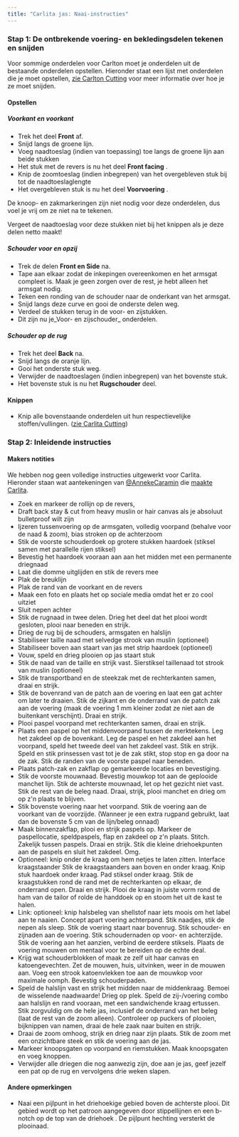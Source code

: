 ```yaml
---
title: "Carlita jas: Naai-instructies"
---
```


### Stap 1: De ontbrekende voering- en bekledingsdelen tekenen en snijden

Voor sommige onderdelen voor Carlton moet je onderdelen uit de bestaande onderdelen opstellen. Hieronder staat een lijst met onderdelen die je moet opstellen, [zie Carlton Cutting](/docs/designs/carlton/cutting/) voor meer informatie over hoe je ze moet snijden.

#### Opstellen

##### Voorkant en voorkant

- Trek het deel **Front** af.
- Snijd langs de groene lijn.
- Voeg naadtoeslag (indien van toepassing) toe langs de groene lijn aan beide stukken
- Het stuk met de revers is nu het deel **Front facing** .
- Knip de zoomtoeslag (indien inbegrepen) van het overgebleven stuk bij tot de naadtoeslaglengte
- Het overgebleven stuk is nu het deel **Voorvoering** .

<Note>

De knoop- en zakmarkeringen zijn niet nodig voor deze onderdelen, dus voel je vrij om ze niet na te tekenen.

</Note>

<Warning>

Vergeet de naadtoeslag voor deze stukken niet bij het knippen als je deze delen netto maakt!

</Warning>

##### Schouder voor en opzij

- Trek de delen **Front en Side** na.
- Tape aan elkaar zodat de inkepingen overeenkomen en het armsgat compleet is. Maak je geen zorgen over de rest, je hebt alleen het armsgat nodig.
- Teken een ronding van de schouder naar de onderkant van het armsgat.
- Snijd langs deze curve en gooi de onderste delen weg.
- Verdeel de stukken terug in de voor- en zijstukken.
- Dit zijn nu je_Voor- en zijschouder_ onderdelen.

##### Schouder op de rug

- Trek het deel **Back** na.
- Snijd langs de oranje lijn.
- Gooi het onderste stuk weg.
- Verwijder de naadtoeslagen (indien inbegrepen) van het bovenste stuk.
- Het bovenste stuk is nu het **Rugschouder** deel.

#### Knippen

- Knip alle bovenstaande onderdelen uit hun respectievelijke stoffen/vullingen. ([zie Carlita Cutting](/docs/designs/carlita/cutting/))

### Stap 2: Inleidende instructies

#### Makers notities

<Warning>

We hebben nog geen volledige instructies uitgewerkt voor Carlita.
Hieronder staan wat aantekeningen van [@AnnekeCaramin](/users/AnnekeCaramin) die
[maakte Carlita](http://www.annekecaramin.com/2018/02/this-is-one-of-those-origin-superhero.html).

</Warning>

- Zoek en markeer de rollijn op de revers,
- Draft back stay & cut from heavy muslin or hair canvas als je absoluut bulletproof wilt zijn
- Ijzeren tussenvoering op de armsgaten, volledig voorpand (behalve voor de naad & zoom), bias stroken op de achterzoom
- Stik de voorste schouderdoek op grotere stukken haardoek (stiksel samen met parallelle rijen stiksel)
- Bevestig het haardoek vooraan aan aan het midden met een permanente driegnaad
- Laat die domme uitglijden en stik de revers mee
- Plak de breuklijn
- Plak de rand van de voorkant en de revers
- Maak een foto en plaats het op sociale media omdat het er zo cool uitziet
- Sluit nepen achter
- Stik de rugnaad in twee delen. Drieg het deel dat het plooi wordt gesloten, plooi naar beneden en strijk.
- Drieg de rug bij de schouders, armsgaten en halslijn
- Stabiliseer taille naad met selvedge strook van muslin (optioneel)
- Stabiliseer boven aan staart van jas met strip haardoek (optioneel)
- Vouw, speld en drieg plooien op jas staart stuk
- Stik de naad van de taille en strijk vast. Sierstiksel taillenaad tot strook van muslin (optioneel)
- Stik de transportband en de steekzak met de rechterkanten samen, draai en strijk.
- Stik de bovenrand van de patch aan de voering en laat een gat achter om later te draaien. Stik de zijkant en de onderrand van de patch zak aan de voering (maak de voering 1 mm kleiner zodat ze niet aan de buitenkant verschijnt). Draai en strijk.
- Plooi paspel voorpand met rechterkanten samen, draai en strijk.
- Plaats een paspel op het middenvoorpand tussen de merktekens. Leg het zakdeel op de bovenkant. Leg de paspel en het zakdeel aan het voorpand, speld het tweede deel van het zakdeel vast. Stik en strijk. Speld en stik prinsessen vast tot je de zak stikt, stop stop en ga door na de zak. Stik de randen van de voorste paspel naar beneden.
- Plaats patch-zak en zakflap op gemarkeerde locaties en bevestiging.
- Stik de voorste mouwnaad. Bevestig mouwkop tot aan de geplooide manchet lijn. Stik de achterste mouwnaad, let op het gezicht niet vast. Stik de rest van de beleg naad. Draai, strijk, plooi manchet en drieg om op z'n plaats te blijven.
- Stik bovenste voering naar het voorpand. Stik de voering aan de voorkant van de voorzijde. (Wanneer je een extra rugpand gebruikt, laat dan de bovenste 5 cm van de lijn/beleg onnaad)
- Maak binnenzakflap, plooi en strijk paspels op. Markeer de paspellocatie, speldpaspels, flap en zakdeel op z'n plaats. Stitch. Zakelijk tussen paspels. Draai en strijk. Stik die kleine driehoekpunten aan de paspels en sluit het zakdeel. Omg.
- Optioneel: knip onder de kraag om hem netjes te laten zitten. Interface kraagstaander Stik de kraagstaanders aan boven en onder kraag. Knip stuk haardoek onder kraag. Pad stiksel onder kraag. Stik de kraagstukken rond de rand met de rechterkanten op elkaar, de onderrand open. Draai en strijk. Plooi de kraag in juiste vorm rond de ham van de tailor of rolde de handdoek op en stoom het uit de kast te halen.
- Link: optioneel: knip halsbeleg van shellstof naar iets moois om het label aan te naaien. Concept apart voering achterpand. Stik naadjes, stik de nepen als sleep. Stik de voering staart naar bovenrug. Stik schouder- en zijnaden aan de voering. Stik schoudernaden op voor- en achterzijde. Stik de voering aan het aanzien, verbind de eerdere stiksels. Plaats de voering mouwen om mentaal voor te bereiden op de echte deal.
- Krijg wat schouderblokken of maak ze zelf uit haar canvas en katoengevechten. Zet de mouwen, huis, uitvinken, weer in de mouwen aan. Voeg een strook katoenvlekken toe aan de mouwkop voor maximale oomph. Bevestig schouderpaden.
- Speld de halslijn vast en strijk het midden naar de middenkraag. Bemoei de wisselende naadwaarde! Drieg op plek. Speld de zij-/voering combo aan halslijn en rand vooraan, met een sandwichende kraag ertussen. Stik zorgvuldig om de hele jas, inclusief de onderrand van het beleg (laat de rest van de zoom alleen). Controleer op puckers of plooien, bijknippen van namen, draai de hele zaak naar buiten en strijk.
- Draai de zoom omhoog, strijk en drieg naar zijn plaats. Stik de zoom met een onzichtbare steek en stik de voering aan de jas.
- Markeer knoopsgaten op voorpand en riemstukken. Maak knoopsgaten en voeg knoppen.
- Verwijder alle driegen die nog aanwezig zijn, doe aan je jas, geef jezelf een pat op de rug en vervolgens drie weken slapen.


#### Andere opmerkingen

- Naai een pijlpunt in het driehoekige gebied boven de achterste plooi. Dit gebied wordt op het patroon aangegeven door stippellijnen en een b-notch op de top van de driehoek . De pijlpunt hechting versterkt de plooinaad.
